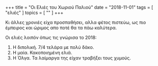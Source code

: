 +++
title = "Οι Ελιές του Χωριού Παλιού"
date = "2018-11-01"
tags = [ "ελιές" ]
topics = [ "" ]
+++

Κι άλλες χρονιές είχα προσπαθήσει, αλλα φέτος πιστεύω, ως πιο έμπειρος και ώριμος απο ποτέ θα τα πάω καλύτερα.

Οι ελιές λοιπόν όπως τις γνώρισα το 2018:

1.  Η διπολική. 7/4 τελάρα με πολύ δάκο.
2.  Η μαία. Κακοποιημένη ελιά.
3.  Η Όλγα. Τα λαίμαργα της είχαν τραβήξει τους χυμούς.

